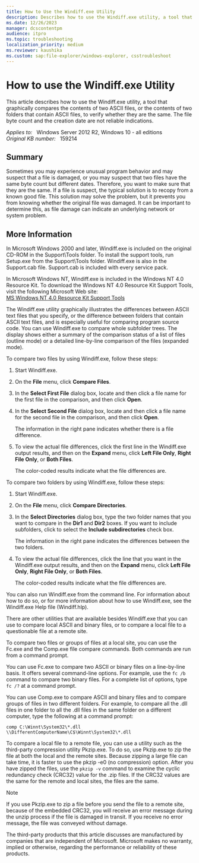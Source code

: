 ```yaml
---
title: How to Use the Windiff.exe Utility
description: Describes how to use the Windiff.exe utility, a tool that graphically compares the contents of two ASCII files, or the contents of two folders that contain ASCII files, to verify whether they are the same. The file byte count and the creation date are not reliable indications.
ms.date: 12/26/2023
manager: dcscontentpm
audience: itpro
ms.topic: troubleshooting
localization_priority: medium
ms.reviewer: kaushika
ms.custom: sap:file-explorer/windows-explorer, csstroubleshoot
---
```

# How to use the Windiff.exe Utility

This article describes how to use the Windiff.exe utility, a tool that graphically compares the contents of two ASCII files, or the contents of two folders that contain ASCII files, to verify whether they are the same. The file byte count and the creation date are not reliable indications.

_Applies to:_ &nbsp; Windows Server 2012 R2, Windows 10 - all editions  
_Original KB number:_ &nbsp; 159214

## Summary

Sometimes you may experience unusual program behavior and may suspect that a file is damaged, or you may suspect that two files have the same byte count but different dates. Therefore, you want to make sure that they are the same. If a file is suspect, the typical solution is to recopy from a known good file. This solution may solve the problem, but it prevents you from knowing whether the original file was damaged. It can be important to determine this, as file damage can indicate an underlying network or system problem.

## More Information

In Microsoft Windows 2000 and later, Windiff.exe is included on the original CD-ROM in the Support\\Tools folder. To install the support tools, run Setup.exe from the Support\\Tools folder. Windiff.exe is also in the Support.cab file. Support.cab is included with every service pack.

In Microsoft Windows NT, Windiff.exe is included in the Windows NT 4.0 Resource Kit. To download the Windows NT 4.0 Resource Kit Support Tools, visit the following Microsoft Web site:  
[MS Windows NT 4.0 Resource Kit Support Tools](/previous-versions//cc767868(v=technet.10))

The Windiff.exe utility graphically illustrates the differences between ASCII text files that you specify, or the difference between folders that contain ASCII text files, and is especially useful for comparing program source code. You can use Windiff.exe to compare whole subfolder trees. The display shows either a summary of the comparison status of a list of files (outline mode) or a detailed line-by-line comparison of the files (expanded mode).

To compare two files by using Windiff.exe, follow these steps:

1. Start Windiff.exe.
2. On the **File** menu, click **Compare Files**.
3. In the **Select First File** dialog box, locate and then click a file name for the first file in the comparison, and then click **Open**.
4. In the **Select Second File** dialog box, locate and then click a file name for the second file in the comparison, and then click **Open**.

    The information in the right pane indicates whether there is a file difference.
5. To view the actual file differences, click the first line in the Windiff.exe output results, and then on the **Expand** menu, click **Left File Only**, **Right File Only**, or **Both Files**.

    The color-coded results indicate what the file differences are.

To compare two folders by using Windiff.exe, follow these steps:

1. Start Windiff.exe.
2. On the **File** menu, click **Compare Directories**.
3. In the **Select Directories** dialog box, type the two folder names that you want to compare in the **Dir1** and **Dir2** boxes. If you want to include subfolders, click to select the **Include subdirectories** check box.

    The information in the right pane indicates the differences between the two folders.
4. To view the actual file differences, click the line that you want in the Windiff.exe output results, and then on the **Expand** menu, click **Left File Only**, **Right File Only**, or **Both Files**.

    The color-coded results indicate what the file differences are.

You can also run Windiff.exe from the command line. For information about how to do so, or for more information about how to use Windiff.exe, see the Windiff.exe Help file (Windiff.hlp).

There are other utilities that are available besides Windiff.exe that you can use to compare local ASCII and binary files, or to compare a local file to a questionable file at a remote site.

To compare two files or groups of files at a local site, you can use the Fc.exe and the Comp.exe file compare commands. Both commands are run from a command prompt.

You can use Fc.exe to compare two ASCII or binary files on a line-by-line basis. It offers several command-line options. For example, use the `fc /b` command to compare two binary files. For a complete list of options, type `fc /?` at a command prompt.

You can use Comp.exe to compare ASCII and binary files and to compare groups of files in two different folders. For example, to compare all the .dll files in one folder to all the .dll files in the same folder on a different computer, type the following at a command prompt:

```console  
comp C:\Winnt\System32\*.dll \\DifferentComputerName\C$\Winnt\System32\*.dll
```
  
To compare a local file to a remote file, you can use a utility such as the third-party compression utility Pkzip.exe. To do so, use Pkzip.exe to zip the file at both the local and the remote sites. Because zipping a large file can take time, it is faster to use the pkzip -e0 (no compression) option. After you have zipped the files, use the `pkzip -v` command to examine the cyclic redundancy check (CRC32) value for the .zip files. If the CRC32 values are the same for the remote and local sites, the files are the same.

> [!NOTE]
> If you use Pkzip.exe to zip a file before you send the file to a remote site, because of the embedded CRC32, you will receive an error message during the unzip process if the file is damaged in transit. If you receive no error message, the file was conveyed without damage.

The third-party products that this article discusses are manufactured by companies that are independent of Microsoft. Microsoft makes no warranty, implied or otherwise, regarding the performance or reliability of these products.
